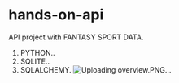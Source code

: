 # hands-on-api
API project with FANTASY SPORT DATA.
1. PYTHON..
2. SQLITE..
3. SQLALCHEMY.
![Uploading overview.PNG…]()
